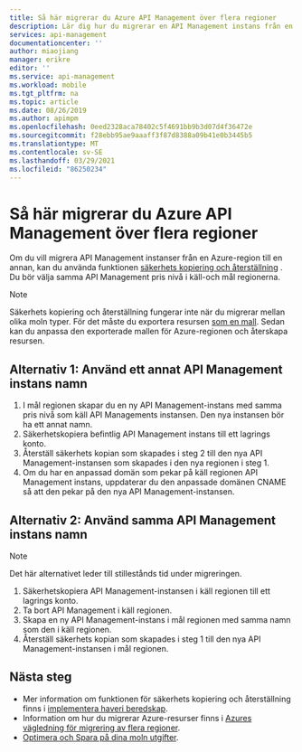 ```yaml
---
title: Så här migrerar du Azure API Management över flera regioner
description: Lär dig hur du migrerar en API Management instans från en region till en annan.
services: api-management
documentationcenter: ''
author: miaojiang
manager: erikre
editor: ''
ms.service: api-management
ms.workload: mobile
ms.tgt_pltfrm: na
ms.topic: article
ms.date: 08/26/2019
ms.author: apimpm
ms.openlocfilehash: 0eed2328aca78402c5f4691bb9b3d07d4f36472e
ms.sourcegitcommit: f28ebb95ae9aaaff3f87d8388a09b41e0b3445b5
ms.translationtype: MT
ms.contentlocale: sv-SE
ms.lasthandoff: 03/29/2021
ms.locfileid: "86250234"
---
```

# <a name="how-to-migrate-azure-api-management-across-regions"></a>Så här migrerar du Azure API Management över flera regioner
Om du vill migrera API Management instanser från en Azure-region till en annan, kan du använda funktionen [säkerhets kopiering och återställning](api-management-howto-disaster-recovery-backup-restore.md) . Du bör välja samma API Management pris nivå i käll-och mål regionerna. 

> [!NOTE]
> Säkerhets kopiering och återställning fungerar inte när du migrerar mellan olika moln typer. För det måste du exportera resursen [som en mall](../azure-resource-manager/management/manage-resource-groups-portal.md#export-resource-groups-to-templates). Sedan kan du anpassa den exporterade mallen för Azure-regionen och återskapa resursen. 

## <a name="option-1-use-a-different-api-management-instance-name"></a>Alternativ 1: Använd ett annat API Management instans namn

1. I mål regionen skapar du en ny API Management-instans med samma pris nivå som käll API Managements instansen. Den nya instansen bör ha ett annat namn. 
1. Säkerhetskopiera befintlig API Management instans till ett lagrings konto.
1. Återställ säkerhets kopian som skapades i steg 2 till den nya API Management-instansen som skapades i den nya regionen i steg 1.
1. Om du har en anpassad domän som pekar på käll regionen API Management instans, uppdaterar du den anpassade domänen CNAME så att den pekar på den nya API Management-instansen. 


## <a name="option-2-use-the-same-api-management-instance-name"></a>Alternativ 2: Använd samma API Management instans namn

> [!NOTE]
> Det här alternativet leder till stillestånds tid under migreringen.

1. Säkerhetskopiera API Management-instansen i käll regionen till ett lagrings konto.
1. Ta bort API Management i käll regionen. 
1. Skapa en ny API Management-instans i mål regionen med samma namn som den i käll regionen.
1. Återställ säkerhets kopian som skapades i steg 1 till den nya API Management-instansen i mål regionen.  


## <a name="next-steps"></a><a name="next-steps"> </a>Nästa steg
* Mer information om funktionen för säkerhets kopiering och återställning finns i [implementera haveri beredskap](api-management-howto-disaster-recovery-backup-restore.md).
* Information om hur du migrerar Azure-resurser finns i [Azures vägledning för migrering av flera regioner](https://github.com/Azure/Azure-Migration-Guidance).
* [Optimera och Spara på dina moln utgifter](../cost-management-billing/costs/quick-acm-cost-analysis.md?WT.mc_id=costmanagementcontent_docsacmhorizontal_-inproduct-learn).
